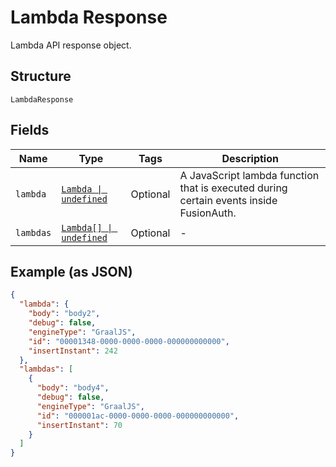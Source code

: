 
# Lambda Response

Lambda API response object.

## Structure

`LambdaResponse`

## Fields

| Name | Type | Tags | Description |
|  --- | --- | --- | --- |
| `lambda` | [`Lambda \| undefined`](../../doc/models/lambda.md) | Optional | A JavaScript lambda function that is executed during certain events inside FusionAuth. |
| `lambdas` | [`Lambda[] \| undefined`](../../doc/models/lambda.md) | Optional | - |

## Example (as JSON)

```json
{
  "lambda": {
    "body": "body2",
    "debug": false,
    "engineType": "GraalJS",
    "id": "00001348-0000-0000-0000-000000000000",
    "insertInstant": 242
  },
  "lambdas": [
    {
      "body": "body4",
      "debug": false,
      "engineType": "GraalJS",
      "id": "000001ac-0000-0000-0000-000000000000",
      "insertInstant": 70
    }
  ]
}
```

